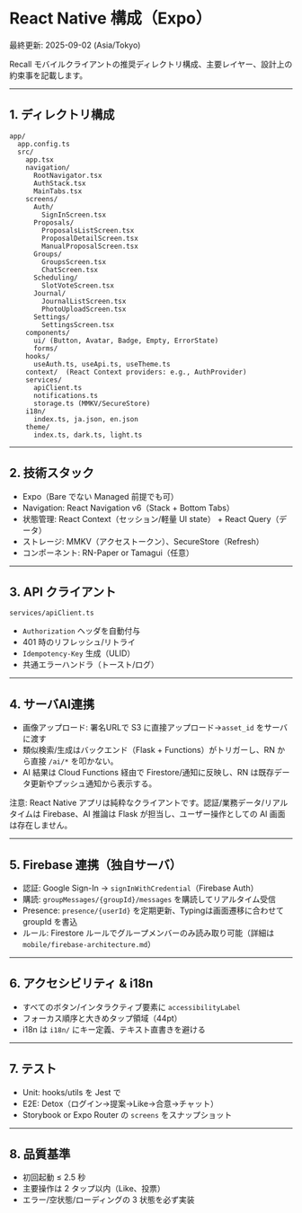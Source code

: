 # React Native 構成（Expo）

最終更新: 2025-09-02 (Asia/Tokyo)

Recall モバイルクライアントの推奨ディレクトリ構成、主要レイヤー、設計上の約束事を記載します。

---

## 1. ディレクトリ構成

```
app/
  app.config.ts
  src/
    app.tsx
    navigation/
      RootNavigator.tsx
      AuthStack.tsx
      MainTabs.tsx
    screens/
      Auth/
        SignInScreen.tsx
      Proposals/
        ProposalsListScreen.tsx
        ProposalDetailScreen.tsx
        ManualProposalScreen.tsx
      Groups/
        GroupsScreen.tsx
        ChatScreen.tsx
      Scheduling/
        SlotVoteScreen.tsx
      Journal/
        JournalListScreen.tsx
        PhotoUploadScreen.tsx
      Settings/
        SettingsScreen.tsx
    components/
      ui/ (Button, Avatar, Badge, Empty, ErrorState)
      forms/
    hooks/
      useAuth.ts, useApi.ts, useTheme.ts
    context/  (React Context providers: e.g., AuthProvider)
    services/
      apiClient.ts
      notifications.ts
      storage.ts (MMKV/SecureStore)
    i18n/
      index.ts, ja.json, en.json
    theme/
      index.ts, dark.ts, light.ts
```

---

## 2. 技術スタック

- Expo（Bare でない Managed 前提でも可）
- Navigation: React Navigation v6（Stack + Bottom Tabs）
- 状態管理: React Context（セッション/軽量 UI state） + React Query（データ）
- ストレージ: MMKV（アクセストークン）、SecureStore（Refresh）
- コンポーネント: RN-Paper or Tamagui（任意）
  

---

## 3. API クライアント

`services/apiClient.ts`
- `Authorization` ヘッダを自動付与
- 401 時のリフレッシュ/リトライ
- `Idempotency-Key` 生成（ULID）
- 共通エラーハンドラ（トースト/ログ）

---

## 4. サーバAI連携

- 画像アップロード: 署名URLで S3 に直接アップロード→`asset_id` をサーバに渡す
- 類似検索/生成はバックエンド（Flask + Functions）がトリガーし、RN から直接 `/ai/*` を叩かない。
- AI 結果は Cloud Functions 経由で Firestore/通知に反映し、RN は既存データ更新やプッシュ通知から表示する。

注意: React Native アプリは純粋なクライアントです。認証/業務データ/リアルタイムは Firebase、AI 推論は Flask が担当し、ユーザー操作としての AI 画面は存在しません。

---

## 5. Firebase 連携（独自サーバ）

- 認証: Google Sign-In → `signInWithCredential`（Firebase Auth）
- 購読: `groupMessages/{groupId}/messages` を購読してリアルタイム受信
- Presence: `presence/{userId}` を定期更新、Typingは画面遷移に合わせて groupId を書込
- ルール: Firestore ルールでグループメンバーのみ読み取り可能（詳細は `mobile/firebase-architecture.md`）

---

## 6. アクセシビリティ & i18n

- すべてのボタン/インタラクティブ要素に `accessibilityLabel`
- フォーカス順序と大きめタップ領域（44pt）
- i18n は `i18n/` にキー定義、テキスト直書きを避ける

---

## 7. テスト

- Unit: hooks/utils を Jest で
- E2E: Detox（ログイン→提案→Like→合意→チャット）
- Storybook or Expo Router の `screens` をスナップショット

---

## 8. 品質基準

- 初回起動 ≤ 2.5 秒
- 主要操作は 2 タップ以内（Like、投票）
- エラー/空状態/ローディングの 3 状態を必ず実装
